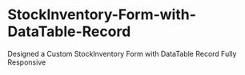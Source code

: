 # StockInventory-Form-with-DataTable-Record
Designed a Custom StockInventory Form with DataTable Record Fully Responsive
